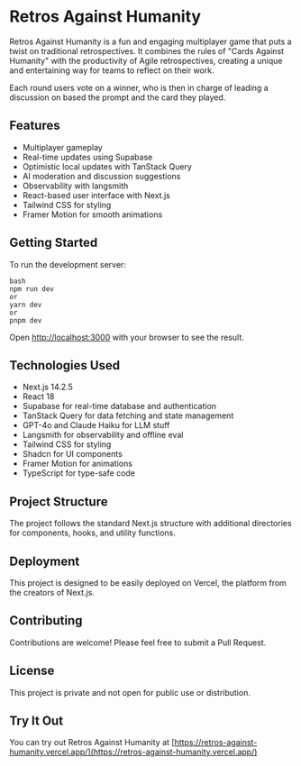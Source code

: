 # Retros Against Humanity

Retros Against Humanity is a fun and engaging multiplayer game that puts a twist on traditional retrospectives. It combines the rules of "Cards Against Humanity" with the productivity of Agile retrospectives, creating a unique and entertaining way for teams to reflect on their work.

Each round users vote on a winner, who is then in charge of leading a discussion on based the prompt and the card they played.

## Features

- Multiplayer gameplay
- Real-time updates using Supabase
- Optimistic local updates with TanStack Query
- AI moderation and discussion suggestions
- Observability with langsmith
- React-based user interface with Next.js
- Tailwind CSS for styling
- Framer Motion for smooth animations

## Getting Started

To run the development server:

```
bash
npm run dev
or
yarn dev
or
pnpm dev
```


Open [http://localhost:3000](http://localhost:3000) with your browser to see the result.

## Technologies Used

- Next.js 14.2.5
- React 18
- Supabase for real-time database and authentication
- TanStack Query for data fetching and state management
- GPT-4o and Claude Haiku for LLM stuff
- Langsmith for observability and offline eval
- Tailwind CSS for styling
- Shadcn for UI components
- Framer Motion for animations
- TypeScript for type-safe code

## Project Structure

The project follows the standard Next.js structure with additional directories for components, hooks, and utility functions.

## Deployment

This project is designed to be easily deployed on Vercel, the platform from the creators of Next.js.

## Contributing

Contributions are welcome! Please feel free to submit a Pull Request.

## License

This project is private and not open for public use or distribution.

## Try It Out

You can try out Retros Against Humanity at [https://retros-against-humanity.vercel.app/](https://retros-against-humanity.vercel.app/)
